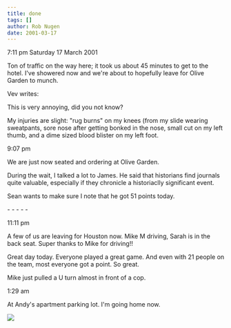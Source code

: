 ```yaml
---
title: done
tags: []
author: Rob Nugen
date: 2001-03-17
---
```


<p class=date>7:11 pm Saturday 17 March 2001</p>

<p>Ton of traffic on the way here; it took us about 45 minutes to get to the
hotel.  I've showered now and we're about to hopefully leave for Olive
Garden to munch.</p>

<p>Vev writes:</p>

<p class=message>This is very annoying, did you not know?</p>

<p>My injuries are slight:  "rug burns" on my knees (from my slide wearing
sweatpants, sore nose after getting bonked in the nose, small cut on my left
thumb, and a dime sized blood blister on my left foot.</p>

<p class=date>9:07 pm</p>

<p>We are just now seated and ordering at Olive Garden.</p>

<p>During the wait, I talked a lot to James. He said that historians find
journals quite valuable, especially if they chronicle a historiaclly
significant event.</p>

<p>Sean wants to make sure I note that he got 51 points today.</p>

<p>- - - - -</p>

<p class=date>11:11 pm</p>

<p>A few of us are leaving for Houston now.  Mike M driving, Sarah is in the
back seat. Super thanks to Mike for driving!!</p>

<p>Great day today.  Everyone played a great game.  And even with 21 people
on the team, most everyone got a point.  So great.</p>

<p>Mike just pulled a U turn almost in front of a cop. </p>

<p class=date>1:29 am</p>

<p>At Andy's apartment parking lot.  I'm going home now.</p>

<p><img src="/images/rob/wL-ROB.gif">

